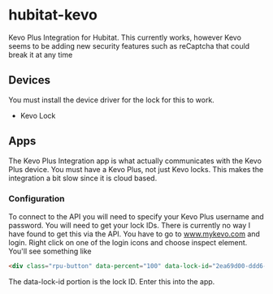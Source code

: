 # hubitat-kevo
Kevo Plus Integration for Hubitat. This currently works, however Kevo seems to be adding new security features such as reCaptcha that could break it at any time
 
## Devices
You must install the device driver for the lock for this to work.
* Kevo Lock

## Apps
The Kevo Plus Integration app is what actually communicates with the Kevo Plus device. You must have a Kevo Plus, not just Kevo locks. This makes the integration a bit slow since it is cloud based.

### Configuration
To connect to the API you will need to specify your Kevo Plus username and password. You will need to get your lock IDs. There is currently no way I have found to get this via the API. You have to go to www.mykevo.com and login. Right click on one of the login icons and choose inspect element. You'll see something like

```html
<div class="rpu-button" data-percent="100" data-lock-id="2ea69d00-ddd6-4c91-450e-9b3e73e7623e" data-name="Garage Door" data-type="lock">
```
The data-lock-id portion is the lock ID. Enter this into the app.